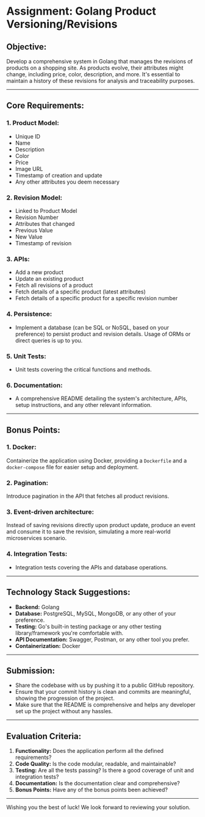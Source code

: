 # Assignment: Golang Product Versioning/Revisions

## Objective:

Develop a comprehensive system in Golang that manages the revisions of products on a shopping site. As products evolve, their attributes might change, including price, color, description, and more. It's essential to maintain a history of these revisions for analysis and traceability purposes.

---

## Core Requirements:

### 1. Product Model:

- Unique ID
- Name
- Description
- Color
- Price
- Image URL
- Timestamp of creation and update
- Any other attributes you deem necessary

### 2. Revision Model:

- Linked to Product Model
- Revision Number
- Attributes that changed
- Previous Value
- New Value
- Timestamp of revision

### 3. APIs:

- Add a new product
- Update an existing product
- Fetch all revisions of a product
- Fetch details of a specific product (latest attributes)
- Fetch details of a specific product for a specific revision number

### 4. Persistence:

- Implement a database (can be SQL or NoSQL, based on your preference) to persist product and revision details. Usage of ORMs or direct queries is up to you.

### 5. Unit Tests:

- Unit tests covering the critical functions and methods.

### 6. Documentation:

- A comprehensive README detailing the system's architecture, APIs, setup instructions, and any other relevant information.

---

## Bonus Points:

### 1. Docker:

Containerize the application using Docker, providing a `Dockerfile` and a `docker-compose` file for easier setup and deployment.

### 2. Pagination:

Introduce pagination in the API that fetches all product revisions.

### 3. Event-driven architecture:

Instead of saving revisions directly upon product update, produce an event and consume it to save the revision, simulating a more real-world microservices scenario.

### 4. Integration Tests:

- Integration tests covering the APIs and database operations.

---

## Technology Stack Suggestions:

- **Backend:** Golang
- **Database:** PostgreSQL, MySQL, MongoDB, or any other of your preference.
- **Testing:** Go's built-in testing package or any other testing library/framework you're comfortable with.
- **API Documentation:** Swagger, Postman, or any other tool you prefer.
- **Containerization:** Docker

---

## Submission:

- Share the codebase with us by pushing it to a public GitHub repository.
- Ensure that your commit history is clean and commits are meaningful, showing the progression of the project.
- Make sure that the README is comprehensive and helps any developer set up the project without any hassles.

---

## Evaluation Criteria:

1. **Functionality:** Does the application perform all the defined requirements?
2. **Code Quality:** Is the code modular, readable, and maintainable?
3. **Testing:** Are all the tests passing? Is there a good coverage of unit and integration tests?
4. **Documentation:** Is the documentation clear and comprehensive?
5. **Bonus Points:** Have any of the bonus points been achieved?

---

Wishing you the best of luck! We look forward to reviewing your solution.
